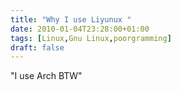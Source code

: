 ```yaml
---
title: "Why I use Liyunux "
date: 2010-01-04T23:28:00+01:00
tags: [Linux,Gnu Linux,poorgramming]
draft: false
---
```

"I use Arch BTW" 
